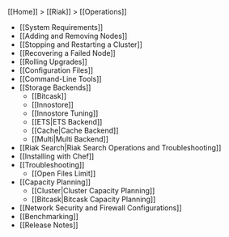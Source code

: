 [[Home]] > [[Riak]] > [[Operations]]

* [[System Requirements]]
* [[Adding and Removing Nodes]]
* [[Stopping and Restarting a Cluster]]
* [[Recovering a Failed Node]]
* [[Rolling Upgrades]]
* [[Configuration Files]]
* [[Command-Line Tools]]
* [[Storage Backends]]
  * [[Bitcask]]
  * [[Innostore]]
  * [[Innostore Tuning]]
  * [[ETS|ETS Backend]]
  * [[Cache|Cache Backend]]
  * [[Multi|Multi Backend]]
* [[Riak Search|Riak Search Operations and Troubleshooting]]
* [[Installing with Chef]]
* [[Troubleshooting]]   
  * [[Open Files Limit]]
* [[Capacity Planning]]
  * [[Cluster|Cluster Capacity Planning]]
  * [[Bitcask|Bitcask Capacity Planning]]
* [[Network Security and Firewall Configurations]]
* [[Benchmarking]]
* [[Release Notes]]

